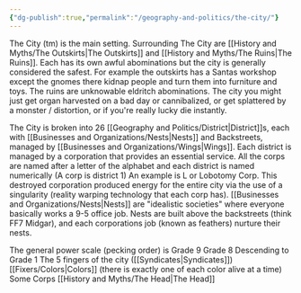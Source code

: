 ```yaml
---
{"dg-publish":true,"permalink":"/geography-and-politics/the-city/"}
---
```


The City (tm) is the main setting. Surrounding The City are [[History and Myths/The Outskirts\|The Outskirts]] and [[History and Myths/The Ruins\|The Ruins]]. Each has its own awful abominations but the city is generally considered the safest. For example the outskirts has a Santas workshop except the gnomes there kidnap people and turn them into furniture and toys. The ruins are unknowable eldritch abominations. The city you might just get organ harvested on a bad day or cannibalized, or get splattered by a monster / distortion, or if you're really lucky die instantly.

The City is broken into 26 [[Geography and Politics/District\|District]]s, each with [[Businesses and Organizations/Nests\|Nests]] and Backstreets, managed by  [[Businesses and Organizations/Wings\|Wings]]. Each district is managed by a corporation that provides an essential service. All the corps are named after a letter of the alphabet and each district is named numerically (A corp is district 1)
An example is L or Lobotomy Corp. This destroyed corporation produced energy for the entire city via the use of a singularity (reality warping technology that each corp has).
[[Businesses and Organizations/Nests\|Nests]] are "idealistic societies" where everyone basically works a 9-5 office job. Nests are built above the backstreets (think FF7 Midgar), and each corporations job (known as feathers) nurture their nests. 

The general power scale (pecking order) is
Grade 9
Grade 8
Descending to Grade 1
The 5 fingers of the city ([[Syndicates\|Syndicates]])
[[Fixers/Colors\|Colors]] (there is exactly one of each color alive at a time)
Some Corps
[[History and Myths/The Head\|The Head]]


